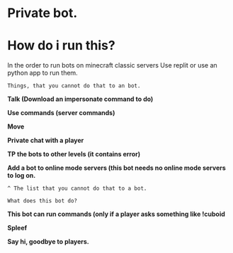 # Private bot.


# How do i run this?

In the order to run bots on minecraft classic servers Use replit or use an python app to run them.

`Things, that you cannot do that to an bot.`

**Talk (Download an impersonate command to do)**

**Use commands (server commands)**

**Move**

**Private chat with a player**

**TP the bots to other levels (it contains error)**

**Add a bot to online mode servers (this bot needs no online mode servers to log on.**

`^ The list that you cannot do that to a bot.`

` What does this bot do? `

**This bot can run commands (only if a player asks something like !cuboid**

**Spleef**

**Say hi, goodbye to players.**
